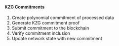 #### KZG Commitments
1. Create polynomial commitment of processed data
2. Generate KZG commitment proof
3. Submit commitment to the blockchain
4. Verify commitment inclusion
5. Update network state with new commitment
